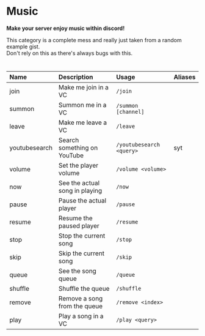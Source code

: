 # Music

**Make your server enjoy music within discord!**

This category is a complete mess and really just taken from a random example gist. <br />
Don't rely on this as there's always bugs with this.
#

| Name | Description | Usage | Aliases |
| :--- | :--- | :--- | :---
| join | Make me join in a VC | `/join`
| summon | Summon me in a VC | `/summon [channel]`
| leave | Make me leave a VC | `/leave`
| youtubesearch | Search something on YouTube | `/youtubesearch <query>` | syt
| volume | Set the player volume | `/volume <volume>`
| now | See the actual song in playing | `/now`
| pause | Pause the actual player | `/pause`
| resume | Resume the paused player | `/resume`
| stop | Stop the current song | `/stop`
| skip | Skip the current song | `/skip`
| queue | See the song queue | `/queue`
| shuffle | Shuffle the queue | `/shuffle`
| remove | Remove a song from the queue | `/remove <index>`
| play | Play a song in a VC | `/play <query>`